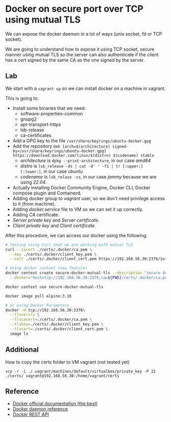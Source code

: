 # Docker on secure port over TCP using mutual TLS

We can expose the docker daemon in a lot of ways (unix socket, fd or TCP socket).

We are going to understand how to expose it using TCP socket, secure manner using mutual TLS so the server can also authenticate if the client has a cert signed by the same CA as the one signed by the server.

## Lab

We start with a `vagrant up` so we can install docker on a machine in vagrant.

This is going to:

- Install some binaries that we need:
  + software-properties-common
  + gnupg2
  + apt-transport-https
  + lsb-release
  + ca-certificates
- Add a GPG key to the file `/usr/share/keyrings/ubuntu-docker.gpg`
- Add the repository `deb [arch=$(architecture) signed-by=/usr/share/keyrings/ubuntu-docker.gpg] https://download.docker.com/linux/$(distro) $(codename) stable`
  + _architecture_ is `dpkg --print-architecture`, in our case _amd64_
  + _distro_ is `lsb_release -ds | cut -d' ' -f1 | tr [:upper:] [:lower:]`, in our case _ubuntu_
  + _codename_ is `lsb_relase -cs`, in our case _jammy_ because we are using _22.04_.
- Actually installing Docker Community Engine, Docker CLI, Docker compose plugin and Containerd.
- Adding docker group to _vagrant_ user, so we don't need privilege access to it (from machine).
- Adding _docker.service_ file to VM so we can set it up correctly.
- Adding _CA_ certificate.
- _Server private key_ and _Server certificate_.
- _Client private key_ and _Client certificate_.

After this procedure, we can access our docker using the following:

```sh
# Testing using Curl that we are working with mutual TLS
curl --cacert ./certs/.docker/ca.pem \
  --key ./certs/.docker/client_key.pem \
  --cert ./certs/.docker/client_cert.pem https://192.168.56.30:2376/info

# Using docker context (new feature)
docker context create secure-docker-mutual-tls --description "secure docker using mutual TLS" \
  --docker="host=tcp://192.168.56.30:2376,ca=${PWD}/certs/.docker/ca.pem,key=${PWD}/certs/.docker/client_key.pem,cert=${PWD}/certs/.docker/client_cert.pem"

docker context use secure-docker-mutual-tls

docker image pull alpine:3.16

# or using Docker Parameters
docker -H tcp://192.168.56.30:2376\
  --tlsverify \
  --tlscacert=./certs/.docker/ca.pem \
  --tlskey=./certs/.docker/client_key.pem \
  --tlscert=./certs/.docker/client_cert.pem \
  image ls
```

## Additional

How to copy the certs folder to VM vagrant (not tested yet)

`scp -r -i ./.vagrant/machines/default/virtualbox/private_key -P 22 ./certs/ vagrant@192.168.56.30:/home/vagrant/certs`

## Reference

- [Docker official documentation (the best)](https://docs.docker.com/engine/security/protect-access/)
- [Docker daemon reference](https://docs.docker.com/engine/reference/commandline/dockerd/)
- [Docker REST API](https://docs.docker.com/engine/api/v1.41/)

